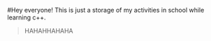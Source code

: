 #Hey everyone! This is just a storage of my activities in school while learning c++.

> HAHAHHAHAHA
